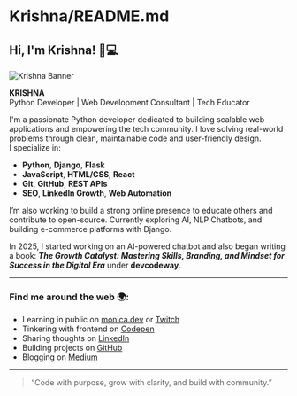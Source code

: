 <!--
**DEVKrishna-7/DEVKrishna-7** is a ✨ _special_ ✨ repository because its `README.md` (this file) appears on your GitHub profile.

Here are some ideas to get you started:

- 🔭 I’m currently working on ...
- 🌱 I’m currently learning ...
- 👯 I’m looking to collaborate on ...
- 🤔 I’m looking for help with ...
- 💬 Ask me about ...
- 📫 How to reach me: ...
- 😄 Pronouns: ...
- ⚡ Fun fact: ...
-->

# Krishna/README.md

## Hi, I'm Krishna! 👋💻

![Krishna Banner](https://drive.google.com/file/d/1WmUHpKD_MLGdppsdh9SRY5BQYxflahU-/view?usp=drivesdk) <!-- Optional: Add a personal illustration or banner -->

**KRISHNA**  
Python Developer | Web Development Consultant | Tech Educator  

I'm a passionate Python developer dedicated to building scalable web applications and empowering the tech community. I love solving real-world problems through clean, maintainable code and user-friendly design.  
I specialize in:
- **Python**, **Django**, **Flask**
- **JavaScript**, **HTML/CSS**, **React**
- **Git**, **GitHub**, **REST APIs**
- **SEO**, **LinkedIn Growth**, **Web Automation**

I’m also working to build a strong online presence to educate others and contribute to open-source. Currently exploring AI, NLP Chatbots, and building e-commerce platforms with Django.

In 2025, I started working on an AI-powered chatbot and also began writing a book: _**The Growth Catalyst: Mastering Skills, Branding, and Mindset for Success in the Digital Era**_ under **devcodeway**.

---

### Find me around the web 🌍:

- Learning in public on [monica.dev](https://monica.dev) or [Twitch](https://twitch.tv/yourchannel)  
- Tinkering with frontend on [Codepen](https://codepen.io/yourprofile)  
- Sharing thoughts on [LinkedIn](https://linkedin.com/in/yourprofile)  
- Building projects on [GitHub](https://github.com/yourusername)  
- Blogging on [Medium](https://medium.com/@yourusername)

---

> “Code with purpose, grow with clarity, and build with community.”
